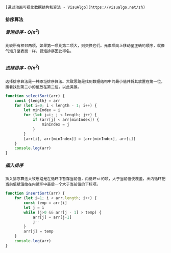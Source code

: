 	[通过动画可视化数据结构和算法 - VisuAlgo](https://visualgo.net/zh)

#### 排序算法
##### 冒泡排序 - $O(n^2)$
	比较所有相邻两项，如果第一项比第二项大，则交换它们。元素项向上移动至正确的顺序，就像气泡升至表面一样，冒泡排序因此得名。
```js

```

##### 选择排序 - $O(n^2)$
	选择排序算法是一种原址排序算法。大致思路是找到数据结构中的最小值并将其放置在第一位，接着找到第二小的值放在第二位，以此类推。
```js
function selectSort(arr) {
    const {length} = arr
    for (let i=0; i < length - 1; i++) {
        let minIndex = i
        for (let j=i; j < length; j++) {
            if (arr[j] < arr[minIndex]) {
                minIndex = j
            }
        }
        [arr[i], arr[minIndex]] = [arr[minIndex], arr[i]]
    }
    console.log(arr)
}
```

##### 插入排序
	插入排序算法大致思路是在循环中暂存当前值，内循环<i的项，大于当前值便覆盖，出内循环把当前值赋值给在内循环中最后一个大于当前值的下标项。
```js
function insertSort(arr) {
    for (let i=1; i < arr.length; i++) {
        const temp = arr[i]
        let j = i
        while (j>0 && arr[j - 1] > temp) {
            arr[j] = arr[j-1]
            j--
        }
        arr[j] = temp
    }
    console.log(arr)
}
```